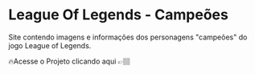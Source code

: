 # League Of Legends - Campeões

Site contendo imagens e informações dos personagens "campeões" do jogo League of Legends.

🔥Acesse o Projeto clicando aqui 👉🏽 

